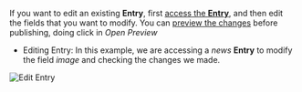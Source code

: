 If you want to edit an existing **Entry**, first [access the **Entry**](./accessEntry), 
and then edit the fields that you want to modify.
You can [preview the changes](./Preview) before publishing, doing click in _Open Preview_

- Editing Entry: In this example, we are accessing a _news_ **Entry** to modify the field _image_ and checking the changes we made.

![Edit Entry](./videos/editEntryPreview.gif)
